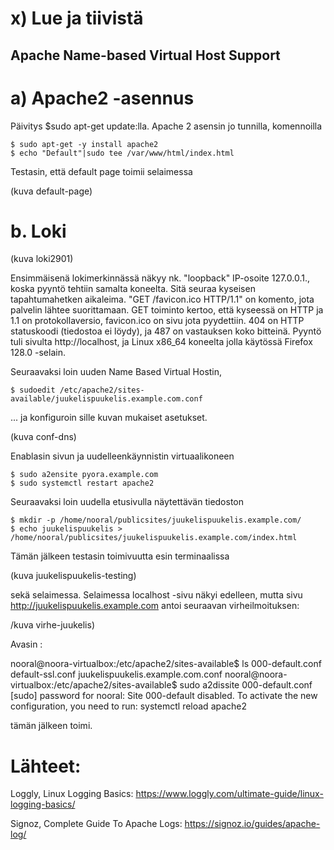 # x) Lue ja tiivistä

## Apache Name-based Virtual Host Support

# a) Apache2 -asennus

Päivitys $sudo apt-get update:lla. 
Apache 2 asensin jo tunnilla, komennoilla  

    $ sudo apt-get -y install apache2
    $ echo "Default"|sudo tee /var/www/html/index.html

Testasin, että default page toimii selaimessa

(kuva default-page)


# b. Loki

(kuva loki2901)

Ensimmäisenä lokimerkinnässä näkyy nk. "loopback" IP-osoite 127.0.0.1., koska pyyntö tehtiin samalta koneelta. Sitä seuraa kyseisen tapahtumahetken aikaleima. "GET /favicon.ico HTTP/1.1"  on komento, jota palvelin lähtee suorittamaan. GET toiminto kertoo, että kyseessä on HTTP ja 1.1 on protokollaversio, favicon.ico on sivu jota pyydettiin. 404 on HTTP statuskoodi (tiedostoa ei löydy), ja 487 on vastauksen koko bitteinä. Pyyntö tuli sivulta http://localhost, ja Linux x86_64 koneelta jolla käytössä Firefox 128.0 -selain. 



Seuraavaksi loin uuden Name Based Virtual Hostin, 

    $ sudoedit /etc/apache2/sites-available/juukelispuukelis.example.com.conf
    
... ja konfiguroin sille kuvan mukaiset asetukset.

(kuva conf-dns)

Enablasin sivun ja uudelleenkäynnistin virtuaalikoneen

    $ sudo a2ensite pyora.example.com
    $ sudo systemctl restart apache2

Seuraavaksi loin uudella etusivulla näytettävän tiedoston 

    $ mkdir -p /home/nooral/publicsites/juukelispuukelis.example.com/
    $ echo juukelispuukelis > /home/nooral/publicsites/juukelispuukelis.example.com/index.html

  Tämän jälkeen testasin toimivuutta esin terminaalissa

  (kuva juukelispuukelis-testing)

  sekä selaimessa. Selaimessa localhost -sivu näkyi edelleen, mutta sivu http://juukelispuukelis.example.com antoi seuraavan virheilmoituksen: 

  /kuva virhe-juukelis)

  Avasin :

nooral@noora-virtualbox:/etc/apache2/sites-available$ ls
000-default.conf  default-ssl.conf  juukelispuukelis.example.com.conf
nooral@noora-virtualbox:/etc/apache2/sites-available$ sudo a2dissite 000-default.conf
[sudo] password for nooral: 
Site 000-default disabled.
To activate the new configuration, you need to run:
  systemctl reload apache2

tämän jälkeen toimi. 











  # Lähteet:

  Loggly, Linux Logging Basics: https://www.loggly.com/ultimate-guide/linux-logging-basics/

  Signoz, Complete Guide To Apache Logs: https://signoz.io/guides/apache-log/
